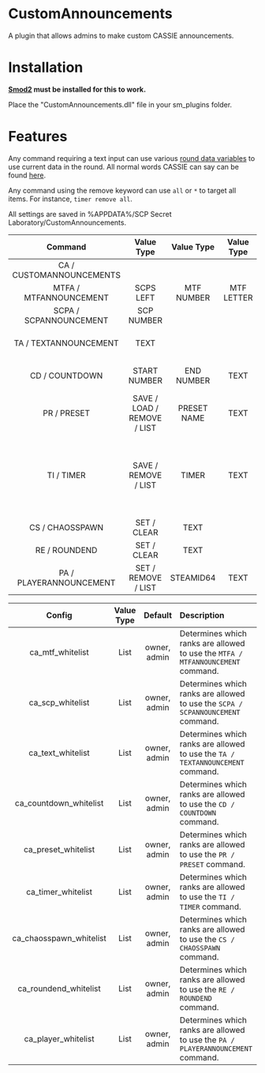 # CustomAnnouncements

A plugin that allows admins to make custom CASSIE announcements.

# Installation

**[Smod2](https://github.com/Grover-c13/Smod2) must be installed for this to work.**

Place the "CustomAnnouncements.dll" file in your sm_plugins folder.

# Features

Any command requiring a text input can use various [round data variables](https://github.com/Cyanox62/CustomAnnouncements/wiki/Round-Data-Variables-List) to use current data in the round. All normal words CASSIE can say can be found [here](https://github.com/Cyanox62/CustomAnnouncements/wiki/CASSIE-Phrases).

Any command using the remove keyword can use `all` or `*` to target all items. For instance, `timer remove all`.

All settings are saved in %APPDATA%/SCP Secret Laboratory/CustomAnnouncements.

| Command        | Value Type | Value Type | Value Type | Description |
| :-------------: | :---------: | :---------: | :---------: | :------ |
| CA / CUSTOMANNOUNCEMENTS | | | | Lists all commands. |
| MTFA / MTFANNOUNCEMENT | SCPS LEFT | MTF NUMBER | MTF LETTER | Announces a MTF squad entrance. |
| SCPA / SCPANNOUNCEMENT | SCP NUMBER | | | Announces a SCP death. |
| TA / TEXTANNOUNCEMENT | TEXT | | | Create a custom announcement, view the wiki for all possible words. |
| CD / COUNTDOWN | START NUMBER | END NUMBER | TEXT | Create a countdown with the option of saying something at the end of the countdown. |
| PR / PRESET | SAVE / LOAD / REMOVE / LIST | PRESET NAME | TEXT | Creates/saves/loads/removes/lists the user's custom presets. |
| TI / TIMER | SAVE / REMOVE / LIST | TIMER | TEXT | Creates/saves/removes/lists the user's set timers. Define a timer as an integer value being the number of seconds into a round the announcement will be played. Ex. `tia save 50 hello classd` will announce "hello classd" 50 seconds into the round. |
| CS / CHAOSSPAWN | SET / CLEAR | TEXT | | Sets an announcement to be played when chaos spawn. |
| RE / ROUNDEND | SET / CLEAR | TEXT | | Sets an announcement to be played when the round ends. |
| PA / PLAYERANNOUNCEMENT | SET / REMOVE / LIST | STEAMID64 | TEXT | Sets an announcement to be played when a certain player joins the server. |

| Config        | Value Type | Default | Description |
| :-------------: | :---------: | :---------: |:------ |
| ca_mtf_whitelist | List | owner, admin | Determines which ranks are allowed to use the `MTFA / MTFANNOUNCEMENT` command. |
| ca_scp_whitelist | List | owner, admin | Determines which ranks are allowed to use the `SCPA / SCPANNOUNCEMENT` command. |
| ca_text_whitelist | List | owner, admin | Determines which ranks are allowed to use the `TA / TEXTANNOUNCEMENT` command. |
| ca_countdown_whitelist | List | owner, admin | Determines which ranks are allowed to use the `CD / COUNTDOWN` command. |
| ca_preset_whitelist | List | owner, admin | Determines which ranks are allowed to use the `PR / PRESET` command. |
| ca_timer_whitelist | List | owner, admin | Determines which ranks are allowed to use the `TI / TIMER` command. |
| ca_chaosspawn_whitelist | List | owner, admin | Determines which ranks are allowed to use the `CS / CHAOSSPAWN` command. |
| ca_roundend_whitelist | List | owner, admin | Determines which ranks are allowed to use the `RE / ROUNDEND` command. |
| ca_player_whitelist | List | owner, admin | Determines which ranks are allowed to use the `PA / PLAYERANNOUNCEMENT` command. |
